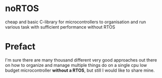 # noRTOS
cheap and basic C-library for microcontrollers to organisation and run various task with sufficient performance without RTOS

# Prefact
I'm sure there are many thousand different very good approaches out there on how to organize and manage multiple things do on a single cpu low budget microcontroller **without a RTOS**, but still I would like to share mine.
